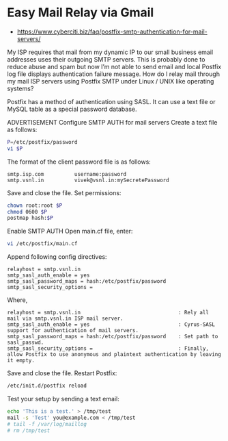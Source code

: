 # Easy Mail Relay via Gmail

- <https://www.cyberciti.biz/faq/postfix-smtp-authentication-for-mail-servers/>

My ISP requires that mail from my dynamic IP to our small business email addresses uses their outgoing SMTP servers. This is probably done to reduce abuse and spam but now I’m not able to send email and local Postfix log file displays authentication failure message. How do I relay mail through my mail ISP servers using Postfix SMTP under Linux / UNIX like operating systems?

Postfix has a method of authentication using SASL. It can use a text file or MySQL table as a special password database.

ADVERTISEMENT
Configure SMTP AUTH for mail servers
Create a text file as follows:

```bash
P=/etc/postfix/password
vi $P
```

The format of the client password file is as follows:

```text
smtp.isp.com          username:password
smtp.vsnl.in          vivek@vsnl.in:mySecretePassword
```

Save and close the file. Set permissions:

```bash
chown root:root $P
chmod 0600 $P
postmap hash:$P
```

Enable SMTP AUTH
Open main.cf file, enter:

```bash
vi /etc/postfix/main.cf
```

Append following config directives:

```text
relayhost = smtp.vsnl.in
smtp_sasl_auth_enable = yes
smtp_sasl_password_maps = hash:/etc/postfix/password
smtp_sasl_security_options =
```

Where,

```text
relayhost = smtp.vsnl.in                                : Rely all mail via smtp.vsnl.in ISP mail server.
smtp_sasl_auth_enable = yes                             : Cyrus-SASL support for authentication of mail servers.
smtp_sasl_password_maps = hash:/etc/postfix/password    : Set path to sasl_passwd.
smtp_sasl_security_options =                            : Finally, allow Postfix to use anonymous and plaintext authentication by leaving it empty.
```
Save and close the file. Restart Postfix:

```bash
/etc/init.d/postfix reload
```

Test your setup by sending a text email:

```bash
echo 'This is a test.' > /tmp/test
mail -s 'Test' you@example.com < /tmp/test 
# tail -f /var/log/maillog 
# rm /tmp/test
```